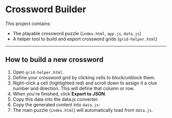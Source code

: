 # Crossword Builder

This project contains:

- The playable crossword puzzle (`index.html`, `app.js`, `data.js`)
- A helper tool to build and export crossword grids (`grid-helper.html`)

---

## How to build a new crossword

1. Open `grid-helper.html`.
2. Define your crossword grid by clicking cells to block/unblock them.
3. Right-click a cell (highlighted red) and scroll down to assign it a clue number and direction. This will define that column or row. 
4. When you're finished, click **Export to JSON**.
5. Copy this data into the data.js converter.
5. Copy the generated content into `data.js`:
6. The main puzzle (`index.html`) will automatically load from `data.js`.
